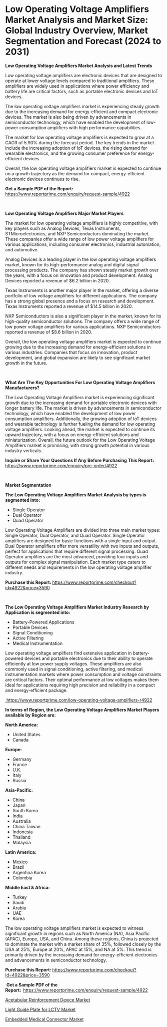 <p><h1>Low Operating Voltage Amplifiers Market Analysis and Market Size: Global Industry Overview, Market Segmentation and Forecast (2024 to 2031)</h1></p><p><strong>Low Operating Voltage Amplifiers Market Analysis and Latest Trends</strong></p>
<p><p>Low operating voltage amplifiers are electronic devices that are designed to operate at lower voltage levels compared to traditional amplifiers. These amplifiers are widely used in applications where power efficiency and battery life are critical factors, such as portable electronic devices and IoT devices.</p><p>The low operating voltage amplifiers market is experiencing steady growth due to the increasing demand for energy-efficient and compact electronic devices. The market is also being driven by advancements in semiconductor technology, which have enabled the development of low-power consumption amplifiers with high performance capabilities.</p><p>The market for low operating voltage amplifiers is expected to grow at a CAGR of 5.90% during the forecast period. The key trends in the market include the increasing adoption of IoT devices, the rising demand for wearable electronics, and the growing consumer preference for energy-efficient devices.</p><p>Overall, the low operating voltage amplifiers market is expected to continue on a growth trajectory as the demand for compact, energy-efficient electronic devices continues to rise.</p></p>
<p><strong>Get a Sample PDF of the Report:&nbsp;</strong> <a href="https://www.reportprime.com/enquiry/request-sample/4922">https://www.reportprime.com/enquiry/request-sample/4922</a></p>
<p>&nbsp;</p>
<p><strong>Low Operating Voltage Amplifiers Major Market Players</strong></p>
<p><p>The market for low operating voltage amplifiers is highly competitive, with key players such as Analog Devices, Texas Instruments, STMicroelectronics, and NXP Semiconductors dominating the market. These companies offer a wide range of low power voltage amplifiers for various applications, including consumer electronics, industrial automation, and automotive.</p><p>Analog Devices is a leading player in the low operating voltage amplifiers market, known for its high-performance analog and digital signal processing products. The company has shown steady market growth over the years, with a focus on innovation and product development. Analog Devices reported a revenue of $6.2 billion in 2020.</p><p>Texas Instruments is another major player in the market, offering a diverse portfolio of low voltage amplifiers for different applications. The company has a strong global presence and a focus on research and development. Texas Instruments reported a revenue of $14.5 billion in 2020.</p><p>NXP Semiconductors is also a significant player in the market, known for its high-quality semiconductor solutions. The company offers a wide range of low power voltage amplifiers for various applications. NXP Semiconductors reported a revenue of $8.6 billion in 2020.</p><p>Overall, the low operating voltage amplifiers market is expected to continue growing due to the increasing demand for energy-efficient solutions in various industries. Companies that focus on innovation, product development, and global expansion are likely to see significant market growth in the future.</p></p>
<p>&nbsp;</p>
<p><strong>What Are The Key Opportunities For Low Operating Voltage Amplifiers Manufacturers?</strong></p>
<p><p>The Low Operating Voltage Amplifiers market is experiencing significant growth due to the increasing demand for portable electronic devices with longer battery life. The market is driven by advancements in semiconductor technology, which have enabled the development of low power consumption amplifiers. Additionally, the growing adoption of IoT devices and wearable technology is further fueling the demand for low operating voltage amplifiers. Looking ahead, the market is expected to continue its upward trajectory, with a focus on energy-efficient solutions and miniaturization. Overall, the future outlook for the Low Operating Voltage Amplifiers market is promising, with strong growth potential in various industry verticals.</p></p>
<p><strong>Inquire or Share Your Questions If Any Before Purchasing This Report:</strong> <a href="https://www.reportprime.com/enquiry/pre-order/4922">https://www.reportprime.com/enquiry/pre-order/4922</a></p>
<p>&nbsp;</p>
<p><strong>Market Segmentation</strong></p>
<p><strong>The Low Operating Voltage Amplifiers Market Analysis by types is segmented into:</strong></p>
<p><ul><li>Single Operator</li><li>Dual Operator</li><li>Quad Operator</li></ul></p>
<p><p>Low Operating Voltage Amplifiers are divided into three main market types: Single Operator, Dual Operator, and Quad Operator. Single Operator amplifiers are designed for basic functions with a single input and output. Dual Operator amplifiers offer more versatility with two inputs and outputs, perfect for applications that require different signal processing. Quad Operator amplifiers are the most advanced, providing four inputs and outputs for complex signal manipulation. Each market type caters to different needs and requirements in the low operating voltage amplifier industry.</p></p>
<p><strong>Purchase this Report:&nbsp;</strong><a href="https://www.reportprime.com/checkout?id=4922&price=3590">https://www.reportprime.com/checkout?id=4922&price=3590</a></p>
<p>&nbsp;</p>
<p><strong>The Low Operating Voltage Amplifiers Market Industry Research by Application is segmented into:</strong></p>
<p><ul><li>Battery-Powered Applications</li><li>Portable Devices</li><li>Signal Conditioning</li><li>Active Filtering</li><li>Medical Instrumentation</li></ul></p>
<p><p>Low operating voltage amplifiers find extensive application in battery-powered devices and portable electronics due to their ability to operate efficiently at low power supply voltages. These amplifiers are also commonly used in signal conditioning, active filtering, and medical instrumentation markets where power consumption and voltage constraints are critical factors. Their optimal performance at low voltages makes them ideal for applications requiring high precision and reliability in a compact and energy-efficient package.</p></p>
<p><a href="https://www.reportprime.com/low-operating-voltage-amplifiers-r4922">&nbsp;https://www.reportprime.com/low-operating-voltage-amplifiers-r4922</a></p>
<p><strong>In terms of Region, the Low Operating Voltage Amplifiers Market Players available by Region are:</strong></p>
<p>
    <p> <strong> North America: </strong>
        <ul>
            <li>United States</li>
            <li>Canada</li>
        </ul>
        </p> 
    <p> <strong> Europe: </strong>
        <ul>
            <li>Germany</li>
            <li>France</li>
            <li>U.K.</li>
            <li>Italy</li>
            <li>Russia</li>
        </ul>
        </p> 
    <p> <strong> Asia-Pacific: </strong>
        <ul>
            <li>China</li>
            <li>Japan</li>
            <li>South Korea</li>
            <li>India</li>
            <li>Australia</li>
            <li>China Taiwan</li>
            <li>Indonesia</li>
            <li>Thailand</li>
            <li>Malaysia</li>
        </ul>
        </p> 
    <p> <strong> Latin America: </strong>
        <ul>
            <li>Mexico</li>
            <li>Brazil</li>
            <li>Argentina Korea</li>
            <li>Colombia</li>
        </ul>
        </p> 
    <p> <strong> Middle East & Africa: </strong>
        <ul>
            <li>Turkey</li>
            <li>Saudi</li>
            <li>Arabia</li>
            <li>UAE</li>
            <li>Korea</li>
        </ul>
    </p>
    </p>
<p><p>The low operating voltage amplifiers market is expected to witness significant growth in regions such as North America (NA), Asia Pacific (APAC), Europe, USA, and China. Among these regions, China is projected to dominate the market with a market share of 35%, followed closely by the USA at 25%, Europe at 20%, APAC at 15%, and NA at 5%. This trend is primarily driven by the increasing demand for energy-efficient electronics and advancements in semiconductor technology.</p></p>
<p><strong>Purchase this Report: </strong><a href="https://www.reportprime.com/checkout?id=4922&price=3590">https://www.reportprime.com/checkout?id=4922&price=3590</a></p>
<p>&nbsp;<strong>Get a Sample PDF of the Report:&nbsp;&nbsp;</strong><a href="https://www.reportprime.com/enquiry/request-sample/4922">https://www.reportprime.com/enquiry/request-sample/4922</a></p>
<p><strong></strong></p>
<p><p><a href="https://issuu.com/reportprime-2/docs/acetabular-reinforcement-device-market-size-2030.p">Acetabular Reinforcement Device Market</a></p><p><a href="https://github.com/lbird53714/Market-Research-Report-List-5/blob/main/light-guide-plate-for-lctv-market.md">Light Guide Plate for LCTV Market</a></p><p><a href="https://issuu.com/reportprime-2/docs/embedded-medical-connector-market-size-2030.pptx">Embedded Medical Connector Market</a></p></p>